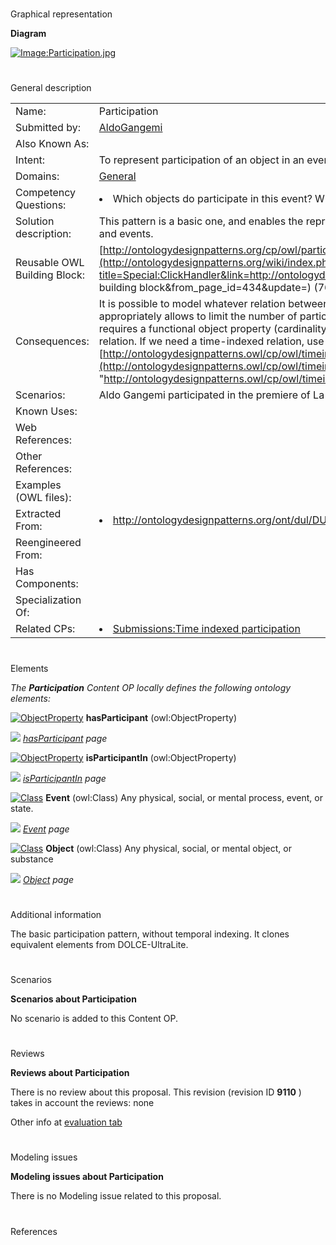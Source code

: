 # 

 Graphical representation



__Diagram__ 





[![Image:Participation.jpg](../images/8/86/Participation.jpg)](../Image/Participation.jpg "Image:Participation.jpg")





# 

 General description




|  |  |
| --- | --- |
|  Name:  |  Participation  |
|  Submitted by:  | [AldoGangemi](../User/AldoGangemi "User:AldoGangemi")  |
|  Also Known As:  |  |
|  Intent:  |  To represent participation of an object in an event.  |
|  Domains:  | [General](../Community/General "Community:General")  |
|  Competency Questions:  | <li>       Which objects do participate in this event? Which events do this object participate in?      </li> |
|  Solution description:  |  This pattern is a basic one, and enables the representation of any simple binary relation between objects and events.  |
|  Reusable OWL Building Block:  | [http://ontologydesignpatterns.org/cp/owl/participation.owl](http://ontologydesignpatterns.org/wiki/index.php?title=Special:ClickHandler&link=http://ontologydesignpatterns.org/cp/owl/participation.owl&message=OWL building block&from_page_id=434&update=)  (766)  |
|  Consequences:  |  It is possible to model whatever relation between objects and events. Using cardinality restrictions appropriately allows to limit the number of participants, e.g. 'life of' is a specialization of this pattern that requires a functional object property (cardinality 1. . .1).  This is a non-temporal version of the particpation relation. If we need a time-indexed relation, use [http://ontologydesignpatterns.owl/cp/owl/timeindexedparticipation.owl](http://ontologydesignpatterns.owl/cp/owl/timeindexedparticipation.owl "http://ontologydesignpatterns.owl/cp/owl/timeindexedparticipation.owl")  |
|  Scenarios:  |  Aldo Gangemi participated in the premiere of La Dolce Vita.  |
|  Known Uses:  |  |
|  Web References:  |  |
|  Other References:  |  |
|  Examples (OWL files):  |  |
|  Extracted From:  | <li><a class="external free" href="http://ontologydesignpatterns.org/ont/dul/DUL.owl" rel="nofollow" title="http://ontologydesignpatterns.org/ont/dul/DUL.owl">        http://ontologydesignpatterns.org/ont/dul/DUL.owl       </a></li> |
|  Reengineered From:  |  |
|  Has Components:  |  |
|  Specialization Of:  |  |
|  Related CPs:  | <li><a href="Submissions%253ATime_indexed_participation.html" title="Submissions:Time indexed participation">        Submissions:Time indexed participation       </a></li> |



  





# 

 Elements



_The
 __Participation__ 
 Content OP locally defines the following ontology elements:_ 





[![ObjectProperty](../../images/thumb/c/c3/ObjectProperty.gif/20px-ObjectProperty.gif)](../Image/ObjectProperty.gif "ObjectProperty")
__hasParticipant__ 
 (owl:ObjectProperty)
 
[![](../../../../images/thumb/8/87/ArrowRight.gif/11px-ArrowRight.gif)](../Image/ArrowRight.gif "ArrowRight.gif")
_[hasParticipant](../Submissions/Participation/hasParticipant "Submissions:Participation/hasParticipant") 
 page_ 



[![ObjectProperty](../../images/thumb/c/c3/ObjectProperty.gif/20px-ObjectProperty.gif)](../Image/ObjectProperty.gif "ObjectProperty")
__isParticipantIn__ 
 (owl:ObjectProperty)
 
[![](../../../../images/thumb/8/87/ArrowRight.gif/11px-ArrowRight.gif)](../Image/ArrowRight.gif "ArrowRight.gif")
_[isParticipantIn](../Submissions/Participation/isParticipantIn "Submissions:Participation/isParticipantIn") 
 page_ 



[![Class](../../images/thumb/2/27/Class.gif/20px-Class.gif)](../Image/Class.gif "Class")
__Event__ 
 (owl:Class) Any physical, social, or mental process, event, or state.
 
[![](../../../../images/thumb/8/87/ArrowRight.gif/11px-ArrowRight.gif)](../Image/ArrowRight.gif "ArrowRight.gif")
_[Event](../Submissions/Participation/Event "Submissions:Participation/Event") 
 page_ 



[![Class](../../images/thumb/2/27/Class.gif/20px-Class.gif)](../Image/Class.gif "Class")
__Object__ 
 (owl:Class) Any physical, social, or mental object, or substance
 
[![](../../../../images/thumb/8/87/ArrowRight.gif/11px-ArrowRight.gif)](../Image/ArrowRight.gif "ArrowRight.gif")
_[Object](../Submissions/Participation/Object "Submissions:Participation/Object") 
 page_ 


# 

 Additional information



 The basic participation pattern, without temporal indexing. 
It clones equivalent elements from DOLCE-UltraLite.
 



# 

 Scenarios




__Scenarios about Participation__ 


 No scenario is added to this Content OP.
 




# 

 Reviews




__Reviews about Participation__ 


 There is no review about this proposal.
This revision (revision ID
 __9110__ 
 ) takes in account the reviews: none
 



 Other info at
 [evaluation tab](http://ontologydesignpatterns.org/wiki/index.php?title=Submissions:Participation&action=evaluation "http://ontologydesignpatterns.org/wiki/index.php?title=Submissions:Participation&action=evaluation") 





  





# 

 Modeling issues




__Modeling issues about Participation__ 


 There is no Modeling issue related to this proposal.
 




  





# 

 References